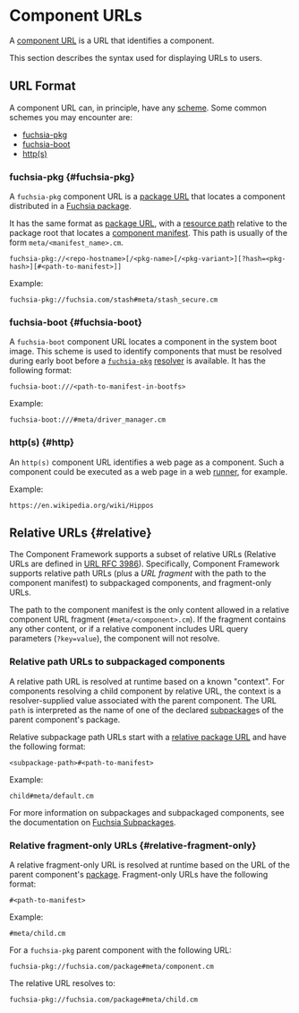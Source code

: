 # Component URLs

A [component URL][glossary.component-url] is a URL that identifies a component.

This section describes the syntax used for displaying URLs to users.

## URL Format

A component URL can, in principle, have any [scheme][rfc-uri-scheme]. Some
common schemes you may encounter are:

-   [fuchsia-pkg](#fuchsia-pkg)
-   [fuchsia-boot](#fuchsia-boot)
-   [http(s)](#http)

### fuchsia-pkg {#fuchsia-pkg}

A `fuchsia-pkg` component URL is a [package URL][doc-package-url] that locates a
component distributed in a [Fuchsia package][doc-package].

It has the same format as [package URL][doc-package-url], with a
[resource path][doc-package-url-resource-path] relative to the package root that
locates a [component manifest][doc-manifests]. This path is usually of the form
`meta/<manifest_name>.cm`.

```none {:.devsite-disable-click-to-copy}
fuchsia-pkg://<repo-hostname>[/<pkg-name>[/<pkg-variant>][?hash=<pkg-hash>][#<path-to-manifest>]]
```

Example:

```none {:.devsite-disable-click-to-copy}
fuchsia-pkg://fuchsia.com/stash#meta/stash_secure.cm
```

### fuchsia-boot {#fuchsia-boot}

A `fuchsia-boot` component URL locates a component in the system boot image.
This scheme is used to identify components that must be resolved during early
boot before a [`fuchsia-pkg`](#fuchsia-pkg) [resolver][doc-resolvers] is
available. It has the following format:

```none {:.devsite-disable-click-to-copy}
fuchsia-boot:///<path-to-manifest-in-bootfs>
```

Example:

```none {:.devsite-disable-click-to-copy}
fuchsia-boot:///#meta/driver_manager.cm
```

### http(s) {#http}

An `http(s)` component URL identifies a web page as a component. Such a
component could be executed as a web page in a web [runner][doc-runners], for
example.

Example:

```none {:.devsite-disable-click-to-copy}
https://en.wikipedia.org/wiki/Hippos
```

## Relative URLs {#relative}

The Component Framework supports a subset of relative URLs (Relative URLs are
defined in [URL RFC 3986][url-rfc-3986]). Specifically, Component Framework
supports relative path URLs (plus a *URL fragment* with the path to the
component manifest) to subpackaged components, and fragment-only URLs.

The path to the component manifest is the only content allowed in a relative
component URL fragment (`#meta/<component>.cm`). If the fragment contains any
other content, or if a relative component includes URL query parameters
(`?key=value`), the component will not resolve.

### Relative path URLs to subpackaged components

A relative path URL is resolved at runtime based on a known "context". For
components resolving a child component by relative URL, the context is a
resolver-supplied value associated with the parent component. The URL `path` is
interpreted as the name of one of the declared
[subpackage][glossary.subpackage]s of the parent component's package.

Relative subpackage path URLs start with a
[relative package URL][doc-relative-package-url] and have the following format:

```none {:.devsite-disable-click-to-copy}
<subpackage-path>#<path-to-manifest>
```

Example:

```none {:.devsite-disable-click-to-copy}
child#meta/default.cm
```

For more information on subpackages and subpackaged components, see
the documentation on [Fuchsia Subpackages][doc-subpackages].

### Relative fragment-only URLs {#relative-fragment-only}

A relative fragment-only URL is resolved at runtime based on the URL of the
parent component's [package][doc-package]. Fragment-only URLs have the following
format:

```none {:.devsite-disable-click-to-copy}
#<path-to-manifest>
```

Example:

```none {:.devsite-disable-click-to-copy}
#meta/child.cm
```

For a `fuchsia-pkg` parent component with the following URL:

```none {:.devsite-disable-click-to-copy}
fuchsia-pkg://fuchsia.com/package#meta/component.cm
```

The relative URL resolves to:

```none {:.devsite-disable-click-to-copy}
fuchsia-pkg://fuchsia.com/package#meta/child.cm
```

[glossary.component-url]: /docs/glossary/README.md#component-url
[glossary.subpackage]: /docs/glossary/README.md#subpackage
[doc-manifests]: /docs/concepts/components/v2/component_manifests.md
[doc-package]: /docs/concepts/packages/package.md
[doc-package-url]: /docs/concepts/packages/package_url.md
[doc-package-url-resource-path]: /docs/concepts/packages/package_url.md#resource-paths
[doc-relative-package-url]: /docs/concepts/packages/package.md#relative-package-urls
[doc-resolvers]: /docs/concepts/components/v2/capabilities/resolvers.md
[doc-runners]: /docs/concepts/components/v2/capabilities/runners.md
[doc-subpackages]: /docs/concepts/components/v2/subpackaging.md
[rfc-uri-scheme]: https://tools.ietf.org/html/rfc3986#section-3.1
[url-rfc-3986]: https://datatracker.ietf.org/doc/html/rfc3986#section-4.2